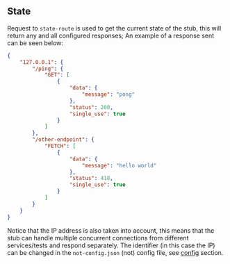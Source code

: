 ## State
Request to `state-route` is used to get the current state of the stub, this will return any and all configured responses; An example of a response sent can be seen below:

```json
{
	"127.0.0.1": {
		"/ping": {
			"GET": [
				{
					"data": {
						"message": "pong"
					},
					"status": 200,
					"single_use": true
				}
			]
		},
		"/other-endpoint": {
			"FETCH": [
				{
					"data": {
						"message": "hello world"
					},
					"status": 418,
					"single_use": true
				}
			]
		}
	}
}
```
Notice that the IP address is also taken into account, this means that the stub can handle multiple concurrent connections from different services/tests and respond separately.
The identifier (in this case the IP) can be changed in the `not-config.json` (not) config file, see [config](/../config/README.md) section.
